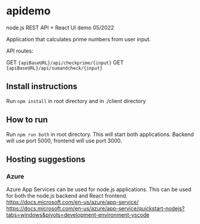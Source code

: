 # apidemo

node.js REST API + React UI demo 05/2022

Application that calculates prime numbers from user input.

API routes:

GET `{apiBaseURL}/api/checkprime/{input}`
GET `{apiBaseURL}/api/sumandcheck/{input}`

## Install instructions

Run `npm install` in root directory and in ./client directory

## How to run

Run `npm run both` in root directory. This will start both applications.
Backend will use port 5000, frontend will use port 3000.

## Hosting suggestions

### Azure

Azure App Services can be used for node.js applications. This can be used for both the node.js backend and React frontend.
https://docs.microsoft.com/en-us/azure/app-service/
https://docs.microsoft.com/en-us/azure/app-service/quickstart-nodejs?tabs=windows&pivots=development-environment-vscode
